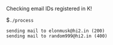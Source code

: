 Checking email IDs registered in K!

$```./process```
```
sending mail to elonmusk@hi2.in (200)
sending mail to random999@hi2.in (400)
```
